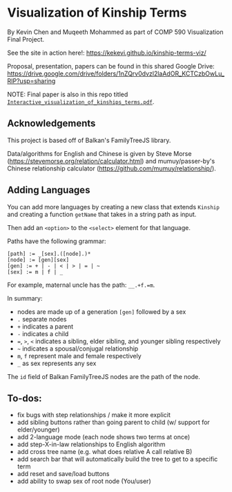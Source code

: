 # Visualization of Kinship Terms

By Kevin Chen and Muqeeth Mohammed as part of COMP 590 Visualization Final Project.

See the site in action here!: https://kekevi.github.io/kinship-terms-viz/

Proposal, presentation, papers can be found in this shared Google Drive: https://drive.google.com/drive/folders/1nZQrv0dvzl2laAdOR_KCTCzbOwLu_RIP?usp=sharing

NOTE: Final paper is also in this repo titled [`Interactive_visualization_of_kinships_terms.pdf`](Interactive_visualization_of_kinships_terms.pdf).

## Acknowledgements

This project is based off of Balkan's FamilyTreeJS library.

Data/algorithms for English and Chinese is given by Steve Morse (https://stevemorse.org/relation/calculator.html) and mumuy/passer-by's Chinese relationship calculator (https://github.com/mumuy/relationship/).

## Adding Languages

You can add more languages by creating a new class that extends `Kinship` and creating a function `getName` that takes in a string path as input.

Then add an `<option>` to the `<select>` element for that language.

Paths have the following grammar:

```
[path] := _[sex].([node].)*
[node] := [gen][sex]
[gen] := + | - | < | > | = | ~
[sex] := m | f | _
```

For example, maternal uncle has the path: `__.+f.=m`. 

In summary:
* nodes are made up of a generation `[gen]` followed by a sex
* `.` separate nodes
* `+` indicates a parent 
* `-` indicates a child
* `=`, `>`, `<` indicates a sibling, elder sibling, and younger sibling respectively
* `~` indicates a spousal/conjugal relationship
* `m`, `f` represent male and female respectively
* `_` as sex represents any sex

The `id` field of Balkan FamilyTreeJS nodes are the path of the node.

## To-dos:
* fix bugs with step relationships / make it more explicit
* add sibling buttons rather than going parent to child (w/ support for elder/younger)
* add 2-language mode (each node shows two terms at once)
* add step-X-in-law relationships to English algorithm
* add cross tree name (e.g. what does relative A call relative B)
* add search bar that will automatically build the tree to get to a specific term
* add reset and save/load buttons
* add ability to swap sex of root node (You/user)
